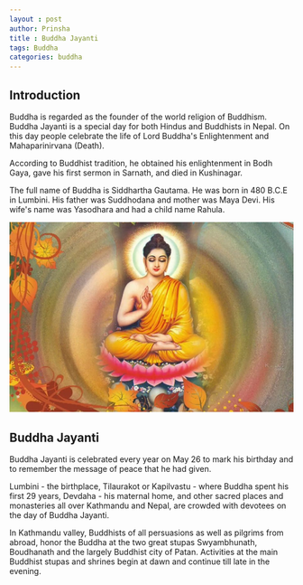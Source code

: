 ```yaml
---
layout : post
author: Prinsha
title : Buddha Jayanti
tags: Buddha
categories: buddha 
---
```


## Introduction

Buddha is regarded as the founder of the world religion of Buddhism. Buddha Jayanti is a special day for both Hindus and Buddhists in Nepal. On this day people celebrate the life of Lord Buddha's Enlightenment and Mahaparinirvana (Death). 

According to Buddhist tradition, he obtained his enlightenment in Bodh Gaya, gave his first sermon in Sarnath, and died in Kushinagar. 

The full name of Buddha is Siddhartha Gautama. He was born in 480 B.C.E in Lumbini. His father was Suddhodana and mother was Maya Devi. His wife's name was Yasodhara and had a child name Rahula.

![Buddha](/assets/images/buddha.jpg)

## Buddha Jayanti

Buddha Jayanti is celebrated every year on May 26 to mark his birthday and to remember the message of peace that he had given.

Lumbini - the birthplace, Tilaurakot or Kapilvastu - where Buddha spent his first 29 years, Devdaha - his maternal home, and other sacred places and monasteries all over Kathmandu and Nepal, are crowded with devotees on the day of Buddha Jayanti.

In Kathmandu valley, Buddhists of all persuasions as well as pilgrims from abroad, honor the Buddha at the two great stupas Swyambhunath, Boudhanath and the largely Buddhist city of Patan. Activities at the main Buddhist stupas and shrines begin at dawn and continue till late in the evening.
